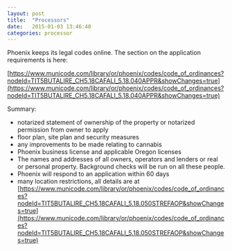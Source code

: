 ```yaml
---
layout: post
title:  "Processors"
date:   2015-01-03 13:46:40
categories: processor
---
```


Phoenix keeps its legal codes online. The section on the application requirements is here:

[https://www.municode.com/library/or/phoenix/codes/code_of_ordinances?nodeId=TIT5BUTALIRE_CH5.18CAFALI_5.18.040APPR&showChanges=true](https://www.municode.com/library/or/phoenix/codes/code_of_ordinances?nodeId=TIT5BUTALIRE_CH5.18CAFALI_5.18.040APPR&showChanges=true)

Summary:
  - notarized statement of ownership of the property or notarized permission from owner to apply
  - floor plan, site plan and security measures
  - any improvements to be made relating to cannabis
  - Phoenix business license and applicable Oregon licenses
  - The names and addresses of all owners, operators and lenders or real or personal property. Background checks will be run on all these people.
  - Phoenix will respond to an application within 60 days
  - many location restrictions, all details are at [https://www.municode.com/library/or/phoenix/codes/code_of_ordinances?nodeId=TIT5BUTALIRE_CH5.18CAFALI_5.18.050STREFAOP&showChanges=true](https://www.municode.com/library/or/phoenix/codes/code_of_ordinances?nodeId=TIT5BUTALIRE_CH5.18CAFALI_5.18.050STREFAOP&showChanges=true)
